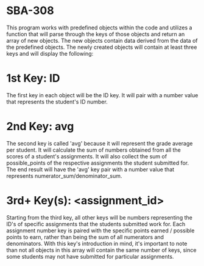 # SBA-308
This program works with predefined objects within the code and utilizes a function that will parse through the keys of those objects and return
an array of new objects. The new objects contain data derived from the data of the predefined objects. The newly created objects will contain
at least three keys and will display the following:

# 1st Key: ID
The first key in each object will be the ID key. It will pair with a number value that represents the student's ID number.

# 2nd Key: avg
The second key is called 'avg' because it will represent the grade average per student. It will calculate the sum of numbers obtained from all the
scores of a student's assignments. It will also collect the sum of possible_points of the respective assignments the student submitted for. The end
result will have the 'avg' key pair with a number value that represents numerator_sum/denominator_sum.

# 3rd+ Key(s): <assignment_id>
Starting from the third key, all other keys will be numbers representing the ID's of specific assignments that the students submitted work for.
Each assignment number key is paired with the specific points earned / possible points to earn, rather than being the sum of all numerators and
denominators. With this key's introduction in mind, it's important to note than not all objects in this array will contain the same number of
keys, since some students may not have submitted for particular assignments.